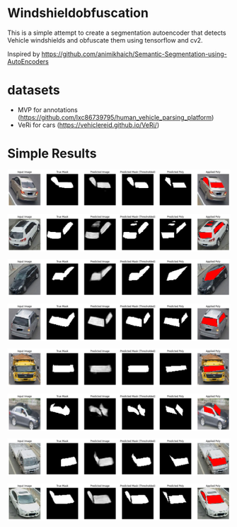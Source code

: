 # Windshieldobfuscation

This is a simple attempt to create a segmentation autoencoder that detects Vehicle windshields and obfuscate them using tensorflow and cv2.

Inspired by https://github.com/animikhaich/Semantic-Segmentation-using-AutoEncoders

# datasets
- MVP for annotations (https://github.com/lxc86739795/human_vehicle_parsing_platform)
- VeRi for cars (https://vehiclereid.github.io/VeRi/)

# Simple Results
<p align="center" width="100%">
    <img src="examples/1.png">
</p>

<p align="center" width="100%">
    <img src="examples/2.png">
</p>

<p align="center" width="100%">
    <img src="examples/3.png">
</p>

<p align="center" width="100%">
    <img src="examples/4.png">
</p>

<p align="center" width="100%">
    <img src="examples/5.png">
</p>

<p align="center" width="100%">
    <img src="examples/6.png">
</p>

<p align="center" width="100%">
    <img src="examples/7.png">
</p>

<p align="center" width="100%">
    <img src="examples/8.png">
</p>
